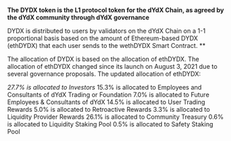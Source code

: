 **The DYDX token is the L1 protocol token for the dYdX Chain, as agreed by the dYdX community through dYdX governance**

DYDX is distributed to users by validators on the dYdX Chain on a 1-1 proportional basis based on the amount of Ethereum-based DYDX (ethDYDX) that each user sends to the wethDYDX Smart Contract. ** 

The allocation of DYDX is based on the allocation of ethDYDX. The allocation of ethDYDX changed since its launch on August 3, 2021 due to several governance proposals. The updated allocation of ethDYDX:

*27.7% is allocated to Investors*
15.3% is allocated to Employees and Consultants of dYdX Trading or Foundation
7.0% is allocated to Future Employees & Consultants of dYdX
14.5% is allocated to User Trading Rewards
5.0% is allocated to Retroactive Rewards
3.3% is allocated to Liquidity Provider Rewards
26.1% is allocated to Community Treasury
0.6% is allocated to Liquidity Staking Pool
0.5% is allocated to Safety Staking Pool
